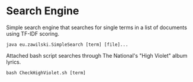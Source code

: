 # Search Engine
Simple search engine that searches for single terms in a list of documents using TF-IDF scoring. 

`java eu.zawilski.SimpleSearch [term] [file]...`

Attached bash script searches through The National's "High Violet" album lyrics. 

`bash CheckHighViolet.sh [term]`

